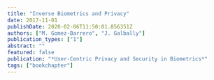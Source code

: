 ```yaml
---
title: "Inverse Biometrics and Privacy"
date: 2017-11-01
publishDate: 2020-02-06T11:50:01.856351Z
authors: ["M. Gomez-Barrero", "J. Galbally"]
publication_types: ["1"]
abstract: ""
featured: false
publication: "*User-Centric Privacy and Security in Biometrics*"
tags: ["bookchapter"]
---
```


